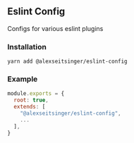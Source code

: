 ## Eslint Config

Configs for various eslint plugins

### Installation

```
yarn add @alexseitsinger/eslint-config
```

### Example

```javascript
module.exports = {
  root: true,
  extends: [
    "@alexseitsinger/eslint-config",
    ...
  ],
}
